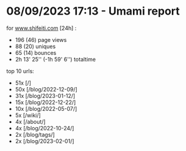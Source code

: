 # 08/09/2023 17:13 - Umami report
for www.shifeiti.com [24h] :

 - 196 (46) page views
 - 88 (20) uniques
 - 65 (14) bounces
 - 2h 13' 25'' (-1h 59' 6'') totaltime


top 10 urls:
 - 51x [/]
 - 50x [/blog/2022-12-09/]
 - 31x [/blog/2023-01-12/]
 - 15x [/blog/2022-12-22/]
 - 10x [/blog/2022-05-07/]
 - 5x [/wiki/]
 - 4x [/about/]
 - 4x [/blog/2022-10-24/]
 - 2x [/blog/tags/]
 - 2x [/blog/2023-02-01/]


